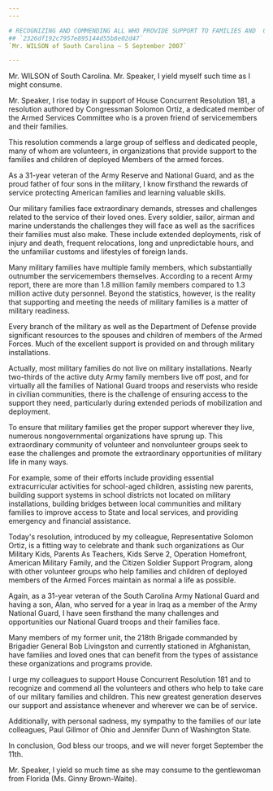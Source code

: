 ```yaml
---
---

# RECOGNIZING AND COMMENDING ALL WHO PROVIDE SUPPORT TO FAMILIES AND  CHILDREN OF MEMBERS OF THE ARMED FORCES
## `2326df192c7957e895144d55b8e02d47`
`Mr. WILSON of South Carolina — 5 September 2007`

---
```



Mr. WILSON of South Carolina. Mr. Speaker, I yield myself such time 
as I might consume.

Mr. Speaker, I rise today in support of House Concurrent Resolution 
181, a resolution authored by Congressman Solomon Ortiz, a dedicated 
member of the Armed Services Committee who is a proven friend of 
servicemembers and their families.

This resolution commends a large group of selfless and dedicated 
people, many of whom are volunteers, in organizations that provide 
support to the families and children of deployed Members of the armed 
forces.

As a 31-year veteran of the Army Reserve and National Guard, and as 
the proud father of four sons in the military, I know firsthand the 
rewards of service protecting American families and learning valuable 
skills.

Our military families face extraordinary demands, stresses and 
challenges related to the service of their loved ones. Every soldier, 
sailor, airman and marine understands the challenges they will face as 
well as the sacrifices their families must also make. These include 
extended deployments, risk of injury and death, frequent relocations, 
long and unpredictable hours, and the unfamiliar customs and lifestyles 
of foreign lands.

Many military families have multiple family members, which 
substantially outnumber the servicemembers themselves. According to a 
recent Army report, there are more than 1.8 million family members 
compared to 1.3 million active duty personnel. Beyond the statistics, 
however, is the reality that supporting and meeting the needs of 
military families is a matter of military readiness.

Every branch of the military as well as the Department of Defense 
provide significant resources to the spouses and children of members of 
the Armed Forces. Much of the excellent support is provided on and 
through military installations.

Actually, most military families do not live on military 
installations. Nearly two-thirds of the active duty Army family members 
live off post, and for virtually all the families of National Guard 
troops and reservists who reside in civilian communities, there is the 
challenge of ensuring access to the support they need, particularly 
during extended periods of mobilization and deployment.

To ensure that military families get the proper support wherever they 
live, numerous nongovernmental organizations have sprung up. This 
extraordinary community of volunteer and nonvolunteer groups seek to 
ease the challenges and promote the extraordinary opportunities of 
military life in many ways.



For example, some of their efforts include providing essential 
extracurricular activities for school-aged children, assisting new 
parents, building support systems in school districts not located on 
military installations, building bridges between local communities and 
military families to improve access to State and local services, and 
providing emergency and financial assistance.

Today's resolution, introduced by my colleague, Representative 
Solomon Ortiz, is a fitting way to celebrate and thank such 
organizations as Our Military Kids, Parents As Teachers, Kids Serve 2, 
Operation Homefront, American Military Family, and the Citizen Soldier 
Support Program, along with other volunteer groups who help families 
and children of deployed members of the Armed Forces maintain as normal 
a life as possible.

Again, as a 31-year veteran of the South Carolina Army National Guard 
and having a son, Alan, who served for a year in Iraq as a member of 
the Army National Guard, I have seen firsthand the many challenges and 
opportunities our National Guard troops and their families face.

Many members of my former unit, the 218th Brigade commanded by 
Brigadier General Bob Livingston and currently stationed in 
Afghanistan, have families and loved ones that can benefit from the 
types of assistance these organizations and programs provide.

I urge my colleagues to support House Concurrent Resolution 181 and 
to recognize and commend all the volunteers and others who help to take 
care of our military families and children. This new greatest 
generation deserves our support and assistance whenever and wherever we 
can be of service.

Additionally, with personal sadness, my sympathy to the families of 
our late colleagues, Paul Gillmor of Ohio and Jennifer Dunn of 
Washington State.

In conclusion, God bless our troops, and we will never forget 
September the 11th.

Mr. Speaker, I yield so much time as she may consume to the 
gentlewoman from Florida (Ms. Ginny Brown-Waite).